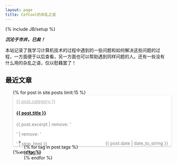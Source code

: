 ```yaml
---
layout: page
title: CofCool的杂乱之语
---
```

{% include JB/setup %}

***沉沦于市井，已矣！***


本站记录了我学习计算机技术的过程中遇到的一些问题和如何解决这些问题的过程，一方面便于以后查看，另一方面也可以帮助遇到同样问题的人。还有一些没有什么用的杂乱之语，仅以慰藉罢了！


## 最近文章
<ul class="posts" style="margin: 0">
  {% for post in site.posts  limit:15 %}
    <li style="width:100%;height:140px;border-radius: 3px;box-shadow: 0px 1px 2px 0px rgba(0,0,0,0.15), 0px 2px 4px 0px rgba(0,0,0,0.10);border: 1px solid rgba(165,170,184,0.10);background: #FFFFFF;padding: 10px;transition: box-shadow 0.2s;-webkit-transition: box-shadow 0.2s;list-style:none;margin-bottom:10px">
      <span>
        <a style="color:#A6A8B0;" href="/categories.html#{{ post.category }}-ref">{{ post.category }}</a>
      </span>
      <h4><a href="{{ BASE_PATH }}{{ post.url }}">{{ post.title }}</a></h4>
      <div style="margin-bottom: 15px;color: gray;height: 40px;">
         {{ post.excerpt | remove: '<p>' | remove: '</p>' | strip_html }}
      </div>
      <div style="position: relative">
        <ul class="tag_box inline">
          <li><i class="icon-tags"></i>&nbsp;</li>
          {% for tag in post.tags %}
            <li>
              <a href="/tags.html#{{ tag }}-ref">{{ tag }}</a>
            </li>
          {% endfor %}
        </ul>
        <span style="float:right;color:gray;position: absolute;right: 0;top: 5px;">{{ post.date | date_to_string }}</span>
      </div>
    </li>
  {% endfor %}
</ul>
